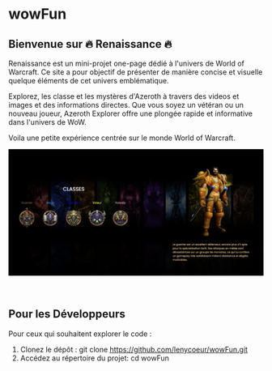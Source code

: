 # wowFun
  
## Bienvenue sur 🔥 Renaissance 🔥

Renaissance est un mini-projet one-page dédié à l'univers de World of Warcraft. Ce site a pour objectif de présenter de manière concise et visuelle quelque éléments de cet univers emblématique.

Explorez, les classe et les mystères d'Azeroth à travers des videos et images et des informations directes. Que vous soyez un vétéran ou un nouveau joueur, Azeroth Explorer offre une plongée rapide et informative dans l'univers de WoW.

Voila une petite expérience centrée  sur le monde World of Warcraft.

![Capture d'écran de mon projet](./images/readm.png)



</br>

## Pour les Développeurs

Pour ceux qui souhaitent explorer le code :

1. Clonez le dépôt : git clone https://github.com/lenycoeur/wowFun.git
2. Accédez au répertoire du projet: cd wowFun



